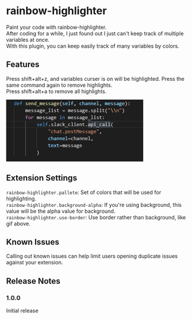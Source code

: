 # rainbow-highlighter

Paint your code with rainbow-highlighter.  
After coding for a while, I just found out I just can't keep track of multiple variables at once.  
With this plugin, you can keep easily track of many variables by colors.  

## Features

Press shift+alt+z, and variables curser is on will be highlighted. Press the same command again to remove highlights.  
Press shift+alt+a to remove all highlights.  

![img](./example.gif)

## Extension Settings

`rainbow-highlighter.pallete`: Set of colors that will be used for highlighting.  
`rainbow-highlighter.background-alpha`: If you're using background, this value will be the alpha value for background.  
`rainbow-highlighter.use-border`: Use border rather than background, like gif above.

## Known Issues

Calling out known issues can help limit users opening duplicate issues against your extension.

## Release Notes

### 1.0.0

Initial release

